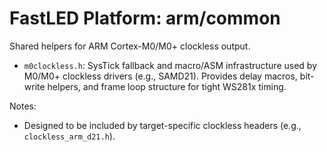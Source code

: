 # FastLED Platform: arm/common

Shared helpers for ARM Cortex-M0/M0+ clockless output.

- `m0clockless.h`: SysTick fallback and macro/ASM infrastructure used by M0/M0+ clockless drivers (e.g., SAMD21). Provides delay macros, bit-write helpers, and frame loop structure for tight WS281x timing.

Notes:
- Designed to be included by target-specific clockless headers (e.g., `clockless_arm_d21.h`).
